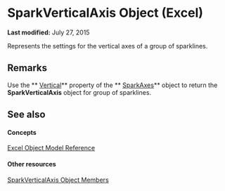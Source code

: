 
# SparkVerticalAxis Object (Excel)

 **Last modified:** July 27, 2015

Represents the settings for the vertical axes of a group of sparklines.

## Remarks

Use the  ** [Vertical](fba4852b-3477-aaa4-9b56-7bbe4abacd98.md)** property of the ** [SparkAxes](bcd36a3c-772e-3317-b22e-27447ce23e5b.md)** object to return the **SparkVerticalAxis** object for group of sparklines.


## See also


#### Concepts


 [Excel Object Model Reference](11ea8598-8a20-92d5-f98b-0da04263bf2c.md)
#### Other resources


 [SparkVerticalAxis Object Members](208397cb-914f-b22d-db78-d691e71b6722.md)
